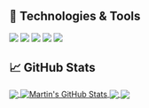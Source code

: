 <!---[![Top Langs](https://github-readme-stats.vercel.app/api/top-langs/?username=AsareelDadiouari)](https://github.com/anuraghazra/github-readme-stats) --->
## 🔧 Technologies & Tools
![](https://img.shields.io/badge/C%23-239120?style=for-the-badge&logo=c-sharp&logoColor=white)
![](https://img.shields.io/badge/Python-3776AB?style=for-the-badge&logo=python&logoColor=white)
![](https://img.shields.io/badge/JavaScript-323330?style=for-the-badge&logo=javascript&logoColor=F7DF1E)
![](https://img.shields.io/badge/TypeScript-007ACC?style=for-the-badge&logo=typescript&logoColor=white)
![](https://img.shields.io/badge/Java-ED8B00?style=for-the-badge&logo=java&logoColor=white)


## &#x1f4c8; GitHub Stats

<a href="https://github.com/AsareelDadiouari/AsareelDadiouari">
  <img align="center" src="https://github-readme-stats.vercel.app/api/top-langs/?username=AsareelDadiouari&hide=java,html,tex&title_color=ffffff&text_color=c9cacc&icon_color=2bbc8a&bg_color=1d1f21&langs_count=3" />
</a>
<a href="https://github.com/AsareelDadiouari/AsareelDadiouari">
  <img align="center" src="https://github-readme-stats.vercel.app/api?username=AsareelDadiouari&show_icons=true&line_height=27&count_private=true&title_color=ffffff&text_color=c9cacc&icon_color=2bbc8a&bg_color=1d1f21" alt="Martin's GitHub Stats" />
</a>

<a href="https://github.com/AsareelDadiouari/Lets-go-biking">
  <img align="center" src="https://github-readme-stats.vercel.app/api/pin/?username=AsareelDadiouari&repo=Lets-go-biking&title_color=ffffff&text_color=c9cacc&icon_color=2bbc8a&bg_color=1d1f21" />
</a>


<a href="https://github.com/AsareelDadiouari/Polyquiz-Angular">
  <img align="center" src="https://github-readme-stats.vercel.app/api/pin/?username=AsareelDadiouari&repo=Polyquiz-Angular&title_color=ffffff&text_color=c9cacc&icon_color=2bbc8a&bg_color=1d1f21" />
</a>    
